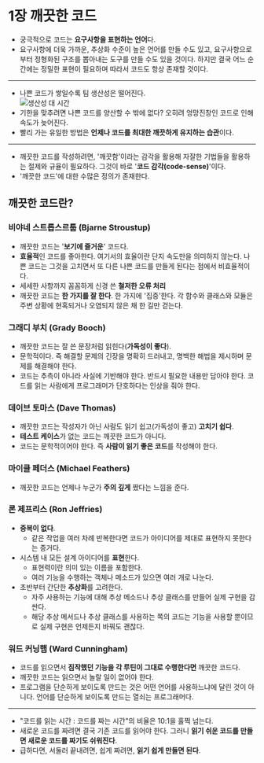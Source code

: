 # 1장 깨끗한 코드

- 궁극적으로 코드는 **요구사항을 표현하는 언어**다.
- 요구사항에 더욱 가까운, 추상화 수준이 높은 언어를 만들 수도 있고, 요구사항으로부터 정형화된 구조를 뽑아내는 도구를 만들 수도 있을 것이다. 하지만 결국 어느 순간에는 정밀한 표현이 필요하며 따라서 코드도 항상 존재할 것이다.  

---
- 나쁜 코드가 쌓일수록 팀 생산성은 떨어진다.  
![생산성 대 시간](https://user-images.githubusercontent.com/26949964/58379228-01214100-7fdc-11e9-85b3-d1050e6b6a67.png)
- 기한을 맞추려면 나쁜 코드를 양산할 수 밖에 없다? 오히려 엉망진창인 코드로 인해 속도가 늦어진다.
- 빨리 가는 유일한 방법은 **언제나 코드를 최대한 깨끗하게 유지하는 습관**이다.

---
- 깨끗한 코드를 작성하려면, '깨끗함'이라는 감각을 활용해 자잘한 기법들을 활용하는 절제와 규율이 필요하다. 그것이 바로 '**코드 감각(code-sense)**'이다.
- '깨끗한 코드'에 대한 수많은 정의가 존재한다.


## 깨끗한 코드란?

### 비야네 스트롭스르툽 (Bjarne Stroustup)
- 깨끗한 코드는 '**보기에 즐거운**' 코드다.
- **효율적**인 코드를 좋아한다. 여기서의 효율이란 단지 속도만을 의미하지 않는다. 나쁜 코드는 그것을 고치면서 또 다른 나쁜 코드를 만들게 된다는 점에서 비효율적이다.
- 세세한 사항까지 꼼꼼하게 신경 쓴 **철저한 오류 처리**
- 깨끗한 코드는 **한 가지를 잘 한다**. 한 가지에 '집중'한다. 각 함수와 클래스와 모듈은 주변 상황에 현혹되거나 오염되지 않은 채 한 길만 걷는다.

### 그래디 부치 (Grady Booch)
- 깨끗한 코드는 잘 쓴 문장처럼 읽힌다(**가독성이 좋다**).
- 문학적이다. 즉 해결할 문제의 긴장을 명확히 드러내고, 명백한 해법을 제시하며 문제를 해결해야 한다.
- 코드는 추측이 아니라 사실에 기반해야 한다. 반드시 필요한 내용만 담아야 한다. 코드를 읽는 사람에게 프로그래머가 단호하다는 인상을 줘야 한다.

### 데이브 토마스 (Dave Thomas)
- 깨끗한 코드는 작성자가 아닌 사람도 읽기 쉽고(가독성이 좋고) **고치기 쉽다**.
- **테스트 케이스**가 없는 코드는 깨끗한 코드가 아니다.
- 코드는 문학적이어야 한다. 즉 **사람이 읽기 좋은 코드**를 작성해야 한다.

### 마이클 페더스 (Michael Feathers)
- 깨끗한 코드는 언제나 누군가 **주의 깊게** 짰다는 느낌을 준다.

### 론 제프리스 (Ron Jeffries)
- **중복이 없다**.
  - 같은 작업을 여러 차례 반복한다면 코드가 아이디어를 제대로 표현하지 못한다는 증거다.
- 시스템 내 모든 설계 아이디어를 **표현**한다.
  - 표현력이란 의미 있는 이름을 포함한다.
  - 여러 기능을 수행하는 객체나 메소드가 있으면 여러 개로 나눈다.
- 초반부터 간단한 **추상화**를 고려한다.
  - 자주 사용하는 기능에 대해 추상 메소드나 추상 클래스를 만들어 실제 구현을 감싼다.
  - 해당 추상 메서드나 추상 클래스를 사용하는 쪽의 코드는 기능을 사용할 뿐이므로 실제 구현은 언제든지 바꿔도 괜찮다.

### 워드 커닝햄 (Ward Cunningham)
- 코드를 읽으면서 **짐작했던 기능을 각 루틴이 그대로 수행한다면** 깨끗한 코드다.
- 깨끗한 코드는 읽으면서 놀랄 일이 없어야 한다.
- 프로그램을 단순하게 보이도록 만드는 것은 어떤 언어를 사용하느냐에 달린 것이 아니다. 언어를 단순하게 보이도록 만드는 열쇠는 프로그래머다.

---
- "코드를 읽는 시간 : 코드를 짜는 시간"의 비율은 10:1을 훌쩍 넘는다.
- 새로운 코드를 짜려면 결국 기존 코드를 읽어야 한다. 그러니 **읽기 쉬운 코드를 만들면 새로운 코드를 짜기도 쉬워진다**.
- 급하다면, 서둘러 끝내려면, 쉽게 짜려면, **읽기 쉽게 만들면 된다**.